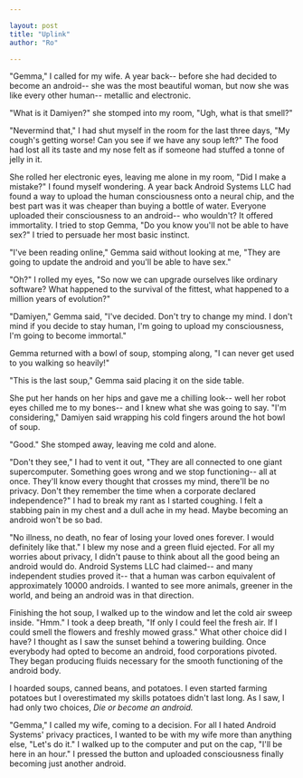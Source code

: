 ```yaml
---

layout: post
title: "Uplink" 
author: "Ro"

---
```


<!-- 
You're the only human left in a world full of androids

Premise:
    Everyone has become Android expect you
Character:
    Damiyen: The Last Human
Setting:
    Damiyen is sick with a new virus
    Drugs are not being produced any more as all the humans have been enhanced to be android
    Damiyen finally decides it is time to become an Android, it is better than dying anyway

Goals:
    Writing in First-Person Narrative
-->

"Gemma," I called for my wife. A year back-- before she had decided to become an android-- she was the most beautiful woman, but now she was like every other human-- metallic and electronic.

"What is it Damiyen?" she stomped into my room, "Ugh, what is that smell?"

"Nevermind that," I had shut myself in the room for the last three days, "My cough's getting worse! Can you see if we have any soup left?" The food had lost all its taste and my nose felt as if someone had stuffed a tonne of jelly in it.

She rolled her electronic eyes, leaving me alone in my room, "Did I make a mistake?" I found myself wondering. A year back Android Systems LLC had found a way to upload the human consciousness onto a neural chip, and the best part was it was cheaper than buying a bottle of water. Everyone uploaded their consciousness to an android-- who wouldn't? It offered immortality. I tried to stop Gemma, "Do you know you'll not be able to have sex?" I tried to persuade her most basic instinct.

"I've been reading online," Gemma said without looking at me, "They are going to update the android and you'll be able to have sex." 

"Oh?" I rolled my eyes, "So now we can upgrade ourselves like ordinary software? What happened to the survival of the fittest, what happened to a million years of evolution?"

"Damiyen," Gemma said, "I've decided. Don't try to change my mind. I don't mind if you decide to stay human, I'm going to upload my consciousness, I'm going to become immortal."

Gemma returned with a bowl of soup, stomping along, "I can never get used to you walking so heavily!" 

"This is the last soup," Gemma said placing it on the side table. 

She put her hands on her hips and gave me a chilling look-- well her robot eyes chilled me to my bones-- and I knew what she was going to say. "I'm considering," Damiyen said wrapping his cold fingers around the hot bowl of soup.

"Good." She stomped away, leaving me cold and alone. 

"Don't they see," I had to vent it out, "They are all connected to one giant supercomputer. Something goes wrong and we stop functioning-- all at once. They'll know every thought that crosses my mind, there'll be no privacy. Don't they remember the time when a corporate declared independence?" I had to break my rant as I started coughing. I felt a stabbing pain in my chest and a dull ache in my head. Maybe becoming an android won't be so bad. 

"No illness, no death, no fear of losing your loved ones forever. I would definitely like that." I blew my nose and a green fluid ejected. For all my worries about privacy, I didn't pause to think about all the good being an android would do. Android Systems LLC had claimed-- and many independent studies proved it-- that a human was carbon equivalent of approximately 10000 androids. I wanted to see more animals, greener in the world, and being an android was in that direction.

Finishing the hot soup, I walked up to the window and let the cold air sweep inside. "Hmm." I took a deep breath, "If only I could feel the fresh air. If I could smell the flowers and freshly mowed grass." What other choice did I have? I thought as I saw the sunset behind a towering building. Once everybody had opted to become an android, food corporations pivoted. They began producing fluids necessary for the smooth functioning of the android body.

I hoarded soups, canned beans, and potatoes. I even started farming potatoes but I overestimated my skills potatoes didn't last long. As I saw, I had only two choices, *Die or become an android.* 

"Gemma," I called my wife, coming to a decision. For all I hated Android Systems' privacy practices, I wanted to be with my wife more than anything else, "Let's do it." I walked up to the computer and put on the cap, "I'll be here in an hour." I pressed the button and uploaded consciousness finally becoming just another android.